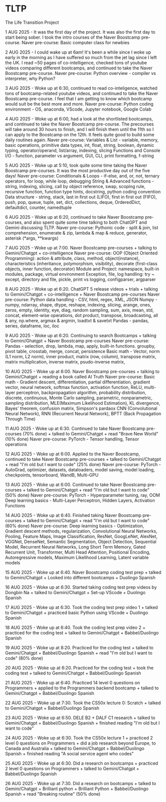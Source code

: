 # TLTP
The Life Transition Project

1 AUG 2025 - It was the first day of the project. It was also the first day to start being sober. I took the intro courses of the Naver Boostcamp pre-course.
  Naver pre-course: Basic computer class for newbies
  
2 AUG 2025 - I could wake up at 6am! It's been a while since I woke up early in the morning as I have suffered so much from the jet lag since I left the UK. I read ~50 pages of co-intelligence, checked tons of youtube videos comparing different bootcamps, and continued to take the Naver Boostcamp pre-course.
  Naver pre-course: Python overview - compiler vs interpreter, why Python?
  
3 AUG 2025 - Woke up at 6:30, continued to read co-inteligence, watched tons of bootcamp-related youtube videos, and continued to take the Naver Boostcamp pre-course. I feel that I am getting to know which bootcamp would suit be the best more and more.
  Naver pre-course: Python coding environment - OS, anaconda, VScode, Jupyter notebook, Google Colab
  
4 AUG 2025 - Woke up at 6:00, had a look at the shortlisted bootcamps, and continued to take the Naver Boostcamp pre-course. The precourses will take around 30 hours to finish, and I will finish them until the 11th so I can apply to the Boostcamp on the 12th. It feels quite good to build some daily routines again.
  Naver pre-course: Variables & List - variable, memory, basic operations, primitive data types, int, float, string, boolean, dynamic typing, operator/operand, list/array, indexing, slicing
                    Functions and Console I/O - function, parameter vs argument, GUI, CLI, print formatting, f-string

5 AUG 2025 - Woke up at 5:10, took quite some time taking the Naver Boostcamp pre-courses. It was the most productive day out of the five days!
  Naver pre-course: Conditionals & Loops - if-else, and, or, not, ternary operators, for loop, while loop, debugging
                    String & Advanced functions - string, indexing, slicing, call by object reference, swap, scoping rule, recursive function, function type hints, docstring, python coding convention
                    Data structure - string, stack, last in first out (LIFO), first in first out (FIFO), push, pop, queue, tuple, set, dict, collections, deque, OrderedDict, defaultdict, counter, namedtuple

6 AUG 2025 - Woke up at 6:20, continued to take Naver Boostcamp pre-courses, and also spent quite some time talking to both ChatGPT and Gemini discussing TLTP.
  Naver pre-course: Pythonic code - split & join, list comprehension, enumerate & zip, lambda & map & reduce, generator, asterisk (*args, **kwargs)
  
7 AUG 2025 - Woke up at 7:00. Naver Boostcamp pre-courses + talking to Gemini/Chatgpt + co-intelligence
  Naver pre-course: OOP (Object Oriented Programming): action & attribute, class, method, object(instance), characteristics (inheritance, polymorphism, visibility), decorate (first-class objects, inner function, decorator)
                    Module and Project: namespace, built-in modules, package, virtual environment
                    Exception, file, log handling: try ~ except, directory and file, pickle, print vs logging, configparser, argparser

8 AUG 2025 - Woke up at 6:20. ChatGPT 5 release videos + trials + talking to Gemini/Chatgpt + co-intelligence + Naver Boostcamp pre-courses 
  Naver pre-course: Python data handling - CSV, html, regex, XML, JSON
                    Numpy - numpy, ndarray, shape, dtype, reshape, indexing, slicing, arange, ones, zeros, empty, identity, eye, diag, random sampling, sum, axis, mean, std, concat, element-wise operations, dot product, transpose, 
                            broadcasting, all & any, np.where, argmax & argmin, loadtxt & savetxt
                    Pandas - pandas, series, dataframe, loc, iloc

9 AUG 2025 - Woke up at 6:20. Continuing to search Bootcamps + talking to Gemini/Ghatgpt + Naver Boostcamp pre-courses
  Naver pre-course: Pandas - selection, drop, lambda, map, apply, built-in functions. groupby, pivot table, crosstab, merge, concat, persistence
                    Basic math - Vector, norm (L1 norm, L2 norm), inner product, matrix (row, column), transpose matrix, matrix multiplication, inverse matrix, psudo-inverse matrix,

10 AUG 2025 - Woke up at 6:00. Naver Boostcamp pre-courses + talking to Gemini/Chatgpt + reading a book called AI Truth
  Naver pre-course: Basic math - Gradient descent, differentiation, partial differentiation, gradient vector, neural network, softmax function, activation function, ReLU, multi-layer perceptron, backpropagation algorithm, 
                    probability distribution, discrete, continuous, Monte Carlo sampling, parametric, nonparametric, sampling distribution, MLE(Maximum Likelihood Estimation), KL divergence, Bayes' theorem, confusion matrix, 
                    Simpson's pardaox
                    CNN (Convolutional Neural Network), RNN (Recurrent Neural Network), BPTT (Back Propagation Through Time)

11 AUG 2025 - Woke up at 6:30. Continued to take Naver Boostcamp pre-courses (70% done) + talked to Gemini/Chatgpt + read "Brave New World" (10% done)
  Naver pre-course: PyTorch - Tensor handling, Tensor operations

12 AUG 2025 - Woke up at 6:00. Applied to the Naver Boostcamp, continued to take Naver Boostcamp pre-courses + talked to Gemini/Chatgpt + read "I'm old but I want to code" (25% done)
  Naver pre-course: PyTorch - AutoGrad, optimizer, datasets, dataloaders, model saving, model loading, checkpoints, tensorboard, WandB, Multi-GPU

13 AUG 2025 - Woke up at 6:00. Continued to take Naver Boostcamp pre-courses + talked to Gemini/Chatgpt + read "I'm old but I want to code" (50% done)
  Naver pre-course: PyTorch - Hyperparameter tuning, ray, OOM
                    Deep learning basics - Multi-Layer Perceptron, Hidden Layers, Activation Functions

14 AUG 2025 - Woke up at 6:40. Finished taking Naver Boostcamp pre-courses + talked to Gemini/Chatgpt + read "I'm old but I want to code" (60% done)
  Naver pre-course: Deep learning basics - Optimization, Gradient descent methods, regularization, Convolutional Neural Networks, Pooling, Feature Maps, Image Classification, ResNet, GoogLeNet, AlexNet, VGGNet, DenseNet, 
                                           Semantic Segmentation, Object Detection, Sequential Model, Recurrent Neural Networks, Long Short Term Memory, Gated Recurrent Unit, Transformer, Multi Head Attention, Positional Encoding,
                                           Autoregressive models, Maximum Likelihood Learning, Latent variable models

15 AUG 2025 - Woke up at 6:40. Naver Boostcamp coding test prep + talked to Gemini/Chatgpt + Looked into different bootcamps + Duolingo Spanish

16 AUG 2025 - Woke up at 6:30. Started taking coding test prep videos by Dongbin Na + talked to Gemini/Chatgpt + Set-up VScode + Duolingo Spanish

17 AUG 2025 - Woke up at 6:30. Took the coding test prep video 1 + talked to Gemini/Chatgpt + practiced basic Python using VScode + Duolingo Spanish

18 AUG 2025 - Woke up at 6:40. Took the coding test prep video 2 + practiced for the coding test + talked to Gemini/Chatgpt + Babbel/Duolingo Spanish

19 AUG 2025 - Woke up at 8:20. Practiced for the coding test + talked to Gemini/Chatgpt + Babbel/Duolingo Spanish + read "I'm old but I want to code" (80% done)

20 AUG 2025 - Woke up at 6:20. Practiced for the coding test + took the coding test + talked to Gemini/Chatgpt + Babbel/Duolingo Spanish

21 AUG 2025 - Woke up at 6:40. Practiced 14 level 0 questions on Programmers + applied to the Programmers backend bootcamp + talked to Gemini/Chatgpt + Babbel/Duolingo Spanish

22 AUG 2025 - Woke up at 7:30. Took the CS50x lecture 0: Scratch + talked to Gemini/Chatgpt + Babbel/Duolingo Spanish

23 AUG 2025 - Woke up at 6:50. DELE B2 + DALF C1 research + talked to Gemini/Chatgpt + Babbel/Duolingo Spanish + finished reading "I'm old but I want to code"

24 AUG 2025 - Woke up at 6:30. Took the CS50x lecture 1 + practiced 2 level 0 questions on Programmers + did a job research beyond Europe, to Canada and Australia + talked to Gemini/Chatgpt + Babbel/Duolingo Spanish + finished reading "A social service agent who codes"

25 AUG 2025 - Woke up at 6:30. Did a research on bootcamps + practiced 2 level 0 questions on Programmers + talked to Gemini/Chatgpt + Babbel/Duolingo Spanish

26 AUG 2025 - Woke up at 7:30. Did a research on bootcamps + talked to Gemini/Chatgpt + Brilliant python + Brilliant Python + Babbel/Duolingo Spanish + read "Breaking routine" (50% done)